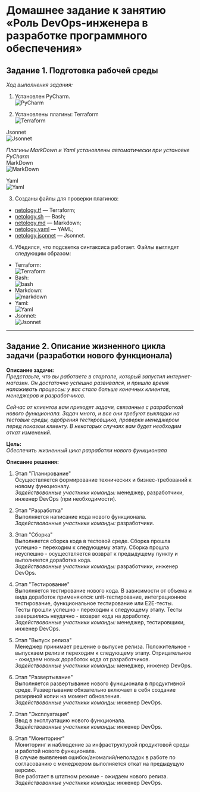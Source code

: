 # Домашнее задание к занятию «Роль DevOps-инженера в разработке программного обеспечения»

## Задание 1. Подготовка рабочей среды

*Ход выполнения задания:*

1. Установлен PyCharm.  
![PyCharm](images/task1_step1-installed_pycharm.jpg)

2. Установлены плагины:
Terraform  
![Terraform](images/task1_step2-installed_plugins-terraform.jpg)

Jsonnet  
![Jsonnet](images/task1_step2-installed_plugins-jsonnet.jpg)

*Плагины MarkDown и Yaml установлены автоматически при установке PyCharm*  
MarkDown  
![MarkDown](images/task1_step2-installed_plugins-markdown.jpg)

Yaml  
![Yaml](images/task1_step2-installed_plugins-yaml.jpg)

3. Созданы файлы для проверки плагинов:
* [netology.tf](netology.tf) — Terraform;
* [netology.sh](netology.sh) — Bash;
* [netology.md](netology.md) — Markdown; 
* [netology.yaml](netology.yaml) — YAML;
* [netology.jsonnet](netology.jsonnet) — Jsonnet.

4. Убедился, что подсветка синтаксиса работает. Файлы выглядят следующим образом:
* Terraform:  
![Terraform](images/task1_step4-terraform.jpg)  
* Bash:  
![bash](images/task1_step4-bash.jpg)  
* Markdown:  
![markdown](images/task1_step4-markdown.jpg)  
* Yaml:  
![Yaml](images/task1_step4-yaml.jpg)  
* Jsonnet:  
![Jsonnet](images/task1_step4-jsonnet.jpg)  

----

## Задание 2. Описание жизненного цикла задачи (разработки нового функционала)

__Описание задачи:__    
*Представьте, что вы работаете в стартапе, который запустил интернет-магазин. Он достаточно успешно развивался, и пришло время налаживать процессы: у вас стало больше конечных клиентов, менеджеров и разработчиков.*

*Сейчас от клиентов вам приходят задачи, связанные с разработкой нового функционала. Задач много, и все они требуют выкладки на тестовые среды, одобрения тестировщика, проверки менеджером перед показом клиенту. В некоторых случаях вам будет необходим откат изменений.* 

__Цель:__    
*Обеспечить жизненный цикл разработки нового функционала*

__Описание решения:__    
1. Этап "Планирование"  
Осуществляется формирование технических и бизнес-требований к новому функционалу.  
_Задействованные участники команды:_ менеджер, разработчики, инженер DevOps (при необходимости).

2. Этап "Разработка"  
Выполняется написание кода нового функционала.  
_Задействованные участники команды:_ разработчики.

3. Этап "Сборка"  
Выполняется сборка кода в тестовой среде. Сборка прошла успешно - переходим к следующему этапу. Сборка прошла неуспешно - осуществляется возврат к предыдущему пункту и выполняется доработка кода.    
_Задействованные участники команды:_ разработчики, инженер DevOps.

4. Этап "Тестирование"  
Выполняется тестирование нового кода. В зависимости от объема и вида доработок применяются: unit-тестирование, интеграционное тестирование, функциональное тестирование или E2E-тесты.    
Тесты прошли успешно - переходим к следующему этапу. Тесты завершились неудачно - возврат кода на доработку.    
_Задействованные участники команды:_ менеджер, тестировщики, инженер DevOps.

5. Этап "Выпуск релиза"  
Менеджер принимает решение о выпуске релиза. Положительное - выпускаем релиз и переходим к следующему этапу. Отрицательное - ожидаем новых доработок кода от разработчиков.  
_Задействованные участники команды:_ менеджер, инженер DevOps.

6. Этап "Развертывание"  
Выполняется развертывание нового функционала в продуктивной среде. Развертывание обязательно включает в себя создание резервной копии на момент обновления.  
_Задействованные участники команды:_ инженер DevOps.

7. Этап "Эксплуатация"  
Ввод в эксплуатацию нового функционала.  
_Задействованные участники команды:_ инженер DevOps.

8. Этап "Мониторинг"  
Мониторинг и наблюдение за инфраструктурой продуктовой среды и работой нового функционала.  
В случае выявления ошибок/аномалий/неполадок в работе по согласованию с менеджером выполняется откат на предыдущую версию.  
Все работает в штатном режиме - ожидаем нового релиза.  
_Задействованные участники команды:_ инженер DevOps.
